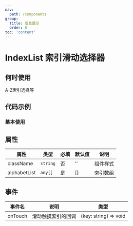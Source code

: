 ```yaml
---
nav:
  path: /components
group:
  title: 信息展示
  order: 8
toc: 'content'
---
```


# IndexList 索引滑动选择器

## 何时使用

A-Z索引选择等

## 代码示例

### 基本使用
<code src='../../demo/pages/IndexList'></code>


## 属性
|属性           |类型        |必填  |默认值  |说明   |
| ------------ |------------|-----|-------|--------------|
|className     | `string`   | 否  | ''    | 组件样式       |
|alphabetList  | `any[]`    | 是  | []    | 索引数组       |

## 事件
|事件名             | 说明                | 类型                                                      |
| -----------------|--------------------|-----------------------------------------------------------|
| onTouch          | 滑动触摸索引的回调    | (key: string) => void                                     |

